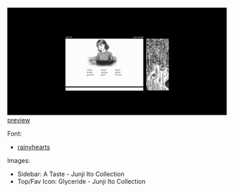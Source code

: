 ![png](img/githubPreviewImage.png)
[preview](https://dicerandom.github.io/start-page/)

Font: 
   - [rainyhearts](https://fontmeme.com/fonts/rainy-hearts-font/)

Images: 
   - Sidebar: A Taste - Junji Ito Collection
   - Top/Fav Icon: Glyceride - Junji Ito Collection
